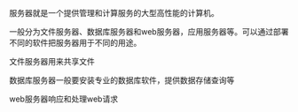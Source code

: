 服务器就是一个提供管理和计算服务的大型高性能的计算机。

一般分为文件服务器、数据库服务器和web服务器，应用服务器等。可以通过部署不同的软件把服务器用于不同的用途。

文件服务器用来共享文件

数据库服务器一般要安装专业的数据库软件，提供数据存储查询等

web服务器响应和处理web请求